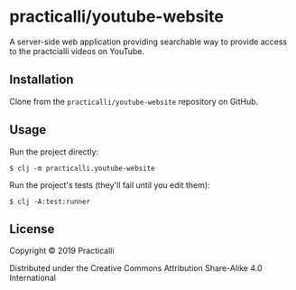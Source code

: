 # practicalli/youtube-website

A server-side web application providing searchable way to provide access to the practcialli videos on YouTube.

## Installation

Clone from the `practicalli/youtube-website` repository on GitHub.

## Usage

Run the project directly:

    $ clj -m practicalli.youtube-website

Run the project's tests (they'll fail until you edit them):

    $ clj -A:test:runner


## License

Copyright © 2019 Practicalli

Distributed under the Creative Commons Attribution Share-Alike 4.0 International
